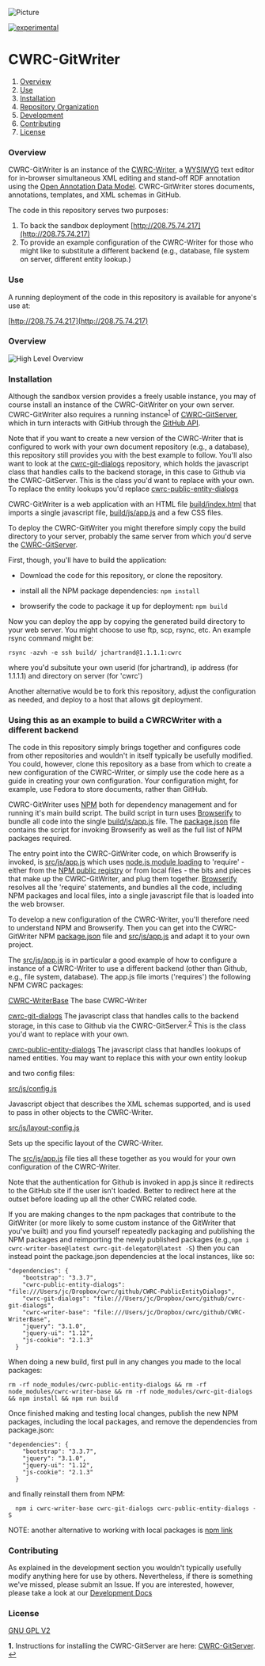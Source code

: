 ![Picture](http://cwrc.ca/logos/CWRC_logos_2016_versions/CWRCLogo-Horz-FullColour.png)

[![experimental](http://badges.github.io/stability-badges/dist/experimental.svg)](http://github.com/badges/stability-badges)

# CWRC-GitWriter

1. [Overview](#overview)
1. [Use](#use)
1. [Installation](#installation)
1. [Repository Organization](#repository-organization)
1. [Development](#development)
1. [Contributing](#contributing)
1. [License](#license)

### Overview

CWRC-GitWriter is an instance of the [CWRC-Writer](http://cwrc.ca/Documentation/project-editor/#DITA_Files-Various_Applications/CWRC-Writer/Embed_Ref_Splash.html), a [WYSIWYG](https://en.wikipedia.org/wiki/WYSIWYG) text editor for in-browser simultaneous XML editing and stand-off RDF annotation using the [Open Annotation Data Model](http://www.openannotation.org/spec/core/). CWRC-GitWriter stores documents, annotations, templates, and XML schemas in GitHub.

The code in this repository serves two purposes:

1.  To back the sandbox deployment [http://208.75.74.217](http://208.75.74.217)
2.  To provide an example configuration of the CWRC-Writer for those who might like to substitute a different backend (e.g., database, file system on server, different entity lookup.)

### Use

A running deployment of the code in this repository is available for anyone's use at:

[http://208.75.74.217](http://208.75.74.217)

### Overview

![High Level Overview](/docs/images/cwrcwriter-high-level-diagram.png?raw=true "High Level Overview")

### Installation

Although the sandbox version provides a freely usable instance, you may of course install an instance of the CWRC-GitWriter on your own server.  CWRC-GitWriter also requires a running instance<sup id="a1">[1](#f1)</sup> of [CWRC-GitServer](https://github.com/cwrc/CWRC-GitServer), which in turn interacts with GitHub through the [GitHub API](https://developer.github.com/v3/).

Note that if you want to create a new version of the CWRC-Writer that is configured to work with your own document repository (e.g., a database), this repository still provides you with the best example to follow.  You'll also want to look at the [cwrc-git-dialogs](https://www.npmjs.com/package/cwrc-git-dialogs) repository, which holds
the javascript class that handles calls to the backend storage, in this case to Github via the CWRC-GitServer.  This is the class you'd want to replace with your own.  To replace the entity lookups you'd replace [cwrc-public-entity-dialogs](https://www.npmjs.com/package/cwrc-public-entity-dialogs)

CWRC-GitWriter is a web application with an HTML file [build/index.html](build/index.html) that imports a single javascript file, [build/js/app.js](build/js/app.js) and a few CSS files. 

To deploy the CWRC-GitWriter you might therefore simply copy the build directory to your server, probably the same server from which you'd serve the [CWRC-GitServer](https://github.com/cwrc/CWRC-GitServer).

First, though, you'll have to build the application:

- Download the code for this repository, or clone the repository.
- install all the NPM package dependencies:
	```` npm install ````

- browserify the code to package it up for deployment:
	``npm build``

Now you can deploy the app by copying the generated build directory to your web server.  You might choose to use ftp, scp, rsync, etc.  An example rsync command might be:

```
rsync -azvh -e ssh build/ jchartrand@1.1.1.1:cwrc
```
where you'd subsitute your own userid (for jchartrand), ip address (for 1.1.1.1) and directory on server (for 'cwrc')

Another alternative would be to fork this repository, adjust the configuration as needed, and deploy to a host that allows git deployment.

### Using this as an example to build a CWRCWriter with a different backend

The code in this repository simply brings together and configures code from other repositories and wouldn't in itself typically be usefully modified.  You could, however, clone this repository as a base from which to create a new configuration of the CWRC-Writer, or simply use the code here as a guide in creating your own configuration.   Your configuration might, for example, use Fedora to store documents, rather than GitHub.

CWRC-GitWriter uses [NPM](https://www.npmjs.com) both for dependency management and for running it's main build script.  The build script in turn uses [Browserify](https://browserify.org) to bundle all code into the single [build/js/app.js](build/js/app.js) file. The [package.json](package.json) file contains the script for invoking Browserify as well as the full list of NPM packages required.  

The entry point into the CWRC-GitWriter code, on which Browserify is invoked, is [src/js/app.js](src/js/app.js) which uses [node.js module loading](https://nodejs.org/api/modules.html) to 'require' - either from the [NPM public registry](https://www.npmjs.com) or from local files - the bits and pieces that make up the CWRC-GitWriter, and plug them together.  [Browserify](https://browserify.org) resolves all the 'require' statements, and bundles all the code, including NPM packages and local files, into a single javascript file that is loaded into the web browser.  

To develop a new configuration of the CWRC-Writer, you'll therefore need to understand NPM and Browserify.  Then you can get into the CWRC-GitWriter NPM [package.json](package.json) file and [src/js/app.js](src/js/app.js) and adapt it to your own project.

The [src/js/app.js](src/js/app.js) is in particular a good example of how to configure a instance of a CWRC-Writer to use a different backend (other than Github, e.g., file system, database). The app.js file imorts ('requires') the following NPM CWRC packages:

[CWRC-WriterBase](https://www.npmjs.com/package/cwrc-writer-base)
The base CWRC-Writer

[cwrc-git-dialogs](https://www.npmjs.com/package/cwrc-git-dialogs)
The javascript class that handles calls to the backend storage, in this case to Github via the CWRC-GitServer.<sup id="a2">[2](#f2)</sup>  This is the class you'd want to replace with your own.

[cwrc-public-entity-dialogs](https://www.npmjs.com/package/cwrc-public-entity-dialogs)
The javascript class that handles lookups of named entities.  You may want to replace this with your own entity lookup

and two config files:

[src/js/config.js](src/js/config.js)

Javascript object that describes the XML schemas supported, and is used to pass in other objects to the CWRC-Writer.

[src/js/layout-config.js](src/js/layout-config.js)

Sets up the specific layout of the CWRC-Writer.  

The [src/js/app.js](src/js/app.js) file ties all these together as you would for your own configuration of the CWRC-Writer.

Note that the authentication for Github is invoked in app.js since it redirects to the GitHub site if the user isn't loaded.  Better to redirect here at the outset before loading up all the other CWRC related code.

If you are making changes to the npm packages that contribute to the GitWriter (or more likely to some custom instance of the GitWriter that you've built) and you find yourself repeatedly packaging and publishing the NPM packages and reimporting the newly published packages (e.g.,```npm i cwrc-writer-base@latest cwrc-git-delegator@latest -S```) then you can instead point the package.json dependencies at the local instances, like so:

```
"dependencies": {
    "bootstrap": "3.3.7",
    "cwrc-public-entity-dialogs": "file:///Users/jc/Dropbox/cwrc/github/CWRC-PublicEntityDialogs",
    "cwrc-git-dialogs": "file:///Users/jc/Dropbox/cwrc/github/cwrc-git-dialogs",
    "cwrc-writer-base": "file:///Users/jc/Dropbox/cwrc/github/CWRC-WriterBase",
    "jquery": "3.1.0",
    "jquery-ui": "1.12",
    "js-cookie": "2.1.3"
  }
 ```

When doing a new build, first pull in any changes you made to the local packages:

```
rm -rf node_modules/cwrc-public-entity-dialogs && rm -rf node_modules/cwrc-writer-base && rm -rf node_modules/cwrc-git-dialogs && npm install && npm run build
```

Once finished making and testing local changes,  publish the new NPM packages, including the local packages, and remove the dependencies from package.json:

```
"dependencies": {
    "bootstrap": "3.3.7",
    "jquery": "3.1.0",
    "jquery-ui": "1.12",
    "js-cookie": "2.1.3"
  }
```

 and finally reinstall them from NPM:

```
  npm i cwrc-writer-base cwrc-git-dialogs cwrc-public-entity-dialogs -S
```

NOTE:  another alternative to working with local packages is [npm link](https://docs.npmjs.com/cli/link)


### Contributing

As explained in the development section you wouldn't typically usefully modify anything here for use by others.  Nevertheless, if there is something we've missed, please submit an Issue.  If you are interested, however, please take a look at our [Development Docs](https://github.com/cwrc/CWRC-Writer-Dev-Docs)

### License

[GNU GPL V2](LICENSE)


<b id="f1">1.</b> Instructions for installing the CWRC-GitServer are here: [CWRC-GitServer](https://github.com/cwrc/CWRC-GitServer). [↩](#a1)


